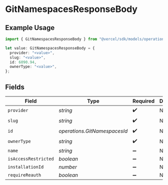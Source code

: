# GitNamespacesResponseBody

## Example Usage

```typescript
import { GitNamespacesResponseBody } from "@vercel/sdk/models/operations/gitnamespaces.js";

let value: GitNamespacesResponseBody = {
  provider: "<value>",
  slug: "<value>",
  id: 6090.94,
  ownerType: "<value>",
};
```

## Fields

| Field                        | Type                         | Required                     | Description                  |
| ---------------------------- | ---------------------------- | ---------------------------- | ---------------------------- |
| `provider`                   | *string*                     | :heavy_check_mark:           | N/A                          |
| `slug`                       | *string*                     | :heavy_check_mark:           | N/A                          |
| `id`                         | *operations.GitNamespacesId* | :heavy_check_mark:           | N/A                          |
| `ownerType`                  | *string*                     | :heavy_check_mark:           | N/A                          |
| `name`                       | *string*                     | :heavy_minus_sign:           | N/A                          |
| `isAccessRestricted`         | *boolean*                    | :heavy_minus_sign:           | N/A                          |
| `installationId`             | *number*                     | :heavy_minus_sign:           | N/A                          |
| `requireReauth`              | *boolean*                    | :heavy_minus_sign:           | N/A                          |
